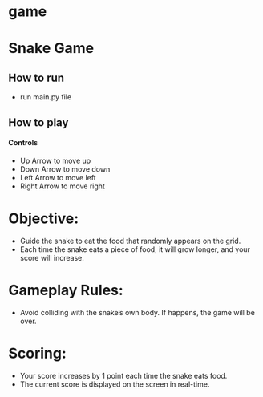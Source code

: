 # game
# Snake Game
## How to run
- run main.py file

## How to play
#### Controls
- Up Arrow to move up
- Down Arrow to move down
- Left Arrow to move left
- Right Arrow to move right

# Objective:
- Guide the snake to eat the food that randomly appears on the grid.
- Each time the snake eats a piece of food, it will grow longer, and your score will increase.

# Gameplay Rules:
- Avoid colliding with the snake’s own body. If happens, the game will be over.

# Scoring:
- Your score increases by 1 point each time the snake eats food.
- The current score is displayed on the screen in real-time.
